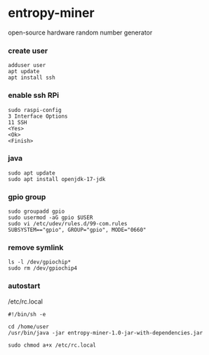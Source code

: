 # entropy-miner
open-source hardware random number generator

### create user
```
adduser user
apt update
apt install ssh
```

### enable ssh RPi
```
sudo raspi-config
3 Interface Options
11 SSH
<Yes>
<Ok>
<Finish>
```

### java
```
sudo apt update
sudo apt install openjdk-17-jdk
```

### gpio group
```
sudo groupadd gpio
sudo usermod -aG gpio $USER
sudo vi /etc/udev/rules.d/99-com.rules
SUBSYSTEM=="gpio", GROUP="gpio", MODE="0660"
```

### remove symlink
```
ls -l /dev/gpiochip*
sudo rm /dev/gpiochip4
```

### autostart
/etc/rc.local
```
#!/bin/sh -e

cd /home/user
/usr/bin/java -jar entropy-miner-1.0-jar-with-dependencies.jar
```

```
sudo chmod a+x /etc/rc.local
```
